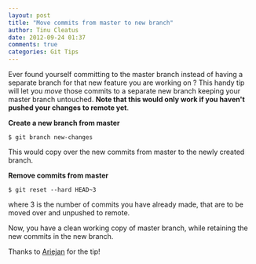 ```yaml
---
layout: post
title: "Move commits from master to new branch"
author: Tinu Cleatus
date: 2012-09-24 01:37
comments: true
categories: Git Tips
---
```


Ever found yourself committing to the master branch instead of having a separate branch for that new feature you are working on ? This handy tip will let you *move* those commits to a separate new branch keeping your master branch untouched. **Note that this would only work if you haven't pushed your changes to remote yet**.

**Create a new branch from master**

```
$ git branch new-changes
```

This would copy over the new commits from master to the newly created branch.

**Remove commits from master**

```
$ git reset --hard HEAD~3
```

where 3 is the number of commits you have already made, that are to be moved over and unpushed to remote.

Now, you have a clean working copy of master branch, while retaining the new commits in the new branch.

Thanks to [Ariejan](http://ariejan.net/) for the tip!